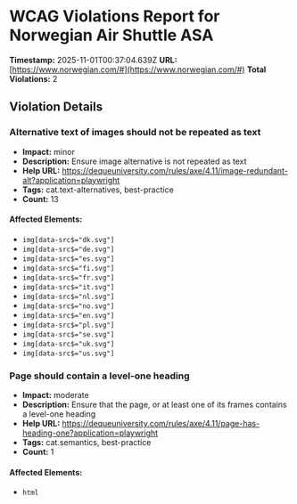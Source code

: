 # WCAG Violations Report for Norwegian Air Shuttle ASA

**Timestamp:** 2025-11-01T00:37:04.639Z
**URL:** [https://www.norwegian.com/#](https://www.norwegian.com/#)
**Total Violations:** 2

## Violation Details

### Alternative text of images should not be repeated as text

- **Impact:** minor
- **Description:** Ensure image alternative is not repeated as text
- **Help URL:** https://dequeuniversity.com/rules/axe/4.11/image-redundant-alt?application=playwright
- **Tags:** cat.text-alternatives, best-practice
- **Count:** 13

#### Affected Elements:

- `img[data-src$="dk.svg"]`
- `img[data-src$="de.svg"]`
- `img[data-src$="es.svg"]`
- `img[data-src$="fi.svg"]`
- `img[data-src$="fr.svg"]`
- `img[data-src$="it.svg"]`
- `img[data-src$="nl.svg"]`
- `img[data-src$="no.svg"]`
- `img[data-src$="en.svg"]`
- `img[data-src$="pl.svg"]`
- `img[data-src$="se.svg"]`
- `img[data-src$="uk.svg"]`
- `img[data-src$="us.svg"]`

### Page should contain a level-one heading

- **Impact:** moderate
- **Description:** Ensure that the page, or at least one of its frames contains a level-one heading
- **Help URL:** https://dequeuniversity.com/rules/axe/4.11/page-has-heading-one?application=playwright
- **Tags:** cat.semantics, best-practice
- **Count:** 1

#### Affected Elements:

- `html`
